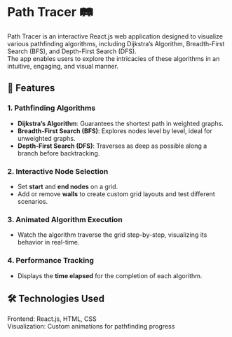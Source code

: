 # Path Tracer 🛤️ 
Path Tracer is an interactive React.js web application designed to visualize various pathfinding algorithms, including Dijkstra’s Algorithm, Breadth-First Search (BFS), and Depth-First Search (DFS).\
The app enables users to explore the intricacies of these algorithms in an intuitive, engaging, and visual manner.

## 🌟 Features

### 1. **Pathfinding Algorithms**
- **Dijkstra’s Algorithm**: Guarantees the shortest path in weighted graphs.
- **Breadth-First Search (BFS)**: Explores nodes level by level, ideal for unweighted graphs.
- **Depth-First Search (DFS)**: Traverses as deep as possible along a branch before backtracking.

### 2. **Interactive Node Selection**
- Set **start** and **end nodes** on a grid.
- Add or remove **walls** to create custom grid layouts and test different scenarios.

### 3. **Animated Algorithm Execution**
- Watch the algorithm traverse the grid step-by-step, visualizing its behavior in real-time.

### 4. **Performance Tracking**
- Displays the **time elapsed** for the completion of each algorithm.

## 🛠 Technologies Used
Frontend: React.js, HTML, CSS\
Visualization: Custom animations for pathfinding progress
